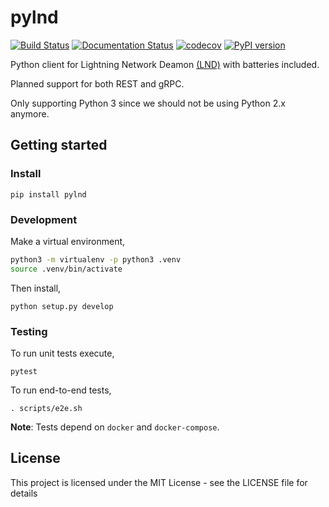 # pylnd

[![Build Status](https://travis-ci.org/smadici-labs/pylnd.svg?branch=master)](https://travis-ci.org/smadici-labs/pylnd)
[![Documentation Status](https://readthedocs.org/projects/pylnd/badge/?version=latest)](https://pylnd.readthedocs.io/en/latest/?badge=latest)
[![codecov](https://codecov.io/gh/smadici-labs/pylnd/branch/master/graph/badge.svg)](https://codecov.io/gh/smadici-labs/pylnd)
[![PyPI version](https://badge.fury.io/py/pylnd.svg)](https://badge.fury.io/py/pylnd)

Python client for Lightning Network Deamon [(LND)](https://github.com/lightningnetwork/lnd) with batteries included.

Planned support for both REST and gRPC.

Only supporting Python 3 since we should not be using Python 2.x anymore.

## Getting started

### Install

`pip install pylnd`

### Development

Make a virtual environment,

```bash
python3 -m virtualenv -p python3 .venv
source .venv/bin/activate
```

Then install,

`python setup.py develop`

### Testing

To run unit tests execute,

`pytest`

To run end-to-end tests,

`. scripts/e2e.sh`

**Note**: Tests depend on `docker` and `docker-compose`.

## License

This project is licensed under the MIT License - see the LICENSE file for details